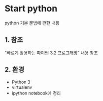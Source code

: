 # Start python
python 기본 문법에 관한 내용

## 1. 참조
"빠르게 활용하는 파이썬 3.2 프로그래밍" 내용 참조

## 2. 환경
- Python 3
- virtualenv
- ipython notebook에 정리 


